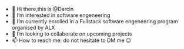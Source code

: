 - 👋 Hi there,this is  @Darcin
- 👀 I’m interested in software engeneering
- 🌱 I’m currently enrolled in a Fullstack software engeneering program organised by ALX
- 💞️ I’m looking to collaborate on upcoming projects
- 📫 How to reach me: do not hesitate to DM me 😉 

<!---
Darcin1/Darcin1 is a ✨ special ✨ repository because its `README.md` (this file) appears on your GitHub profile.
You can click the Preview link to take a look at your changes.
--->
